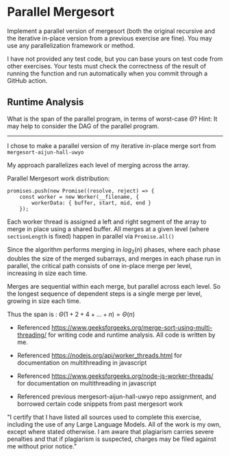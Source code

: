 # Parallel Mergesort

Implement a parallel version of mergesort (both the original recursive and the
iterative in-place version from a previous exercise are fine). You may use any
parallelization framework or method.

I have not provided any test code, but you can base yours on test code from
other exercises. Your tests must check the correctness of the result of running
the function and run automatically when you commit through a GitHub action.

## Runtime Analysis

What is the span of the parallel program, in terms of worst-case $\Theta$? Hint:
It may help to consider the DAG of the parallel program.

<hr>

I chose to make a parallel version of my iterative in-place merge sort from `mergesort-aijun-hall-uwyo`

My approach parallelizes each level of merging across the array.

Parallel Mergesort work distribution:

```
promises.push(new Promise((resolve, reject) => {
    const worker = new Worker(__filename, {
        workerData: { buffer, start, mid, end }
    });
```

Each worker thread is assigned a left and right segment of the array to merge in place using a shared buffer.
All merges at a given level (where `sectionLength` is fixed) happen in parallel via `Promise.all()`

Since the algorithm performs merging in $log_2(n)$ phases, where each phase doubles the size of the merged subarrays,
and merges in each phase run in parallel, the critical path consists of one in-place merge per level, increasing in size
each time.

Merges are sequential within each merge, but parallel across each level. So the longest sequence of dependent steps
is a single merge per level, growing in size each time.

Thus the span is : $\Theta(1 + 2 + 4 + ... + n) = \Theta(n)$

- Referenced https://www.geeksforgeeks.org/merge-sort-using-multi-threading/ for writing code and runtime analysis.
All code is written by me.

- Referenced https://nodejs.org/api/worker_threads.html for documentation on multithreading in javascript

- Referenced https://www.geeksforgeeks.org/node-js-worker-threads/ for documentation on multithreading in javascript

- Referenced previous mergesort-aijun-hall-uwyo repo assignment, and borrowed certain code snippets from past
mergesort work

"I certify that I have listed all sources used to complete this exercise, including the use of any Large Language Models. All of the work is my own, except where stated otherwise. I am aware that plagiarism carries severe penalties and that if plagiarism is suspected, charges may be filed against me without prior notice."
